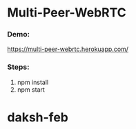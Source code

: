 # Multi-Peer-WebRTC

### Demo:
  https://multi-peer-webrtc.herokuapp.com/

### Steps:
  1) npm install
  2) npm start
# daksh-feb
